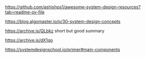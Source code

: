 https://github.com/ashishps1/awesome-system-design-resources?tab=readme-ov-file

https://blog.algomaster.io/p/30-system-design-concepts

https://archive.is/QLbkz short but good summary

https://archive.is/dX1qo


https://systemdesignschool.io/primer#main-components




